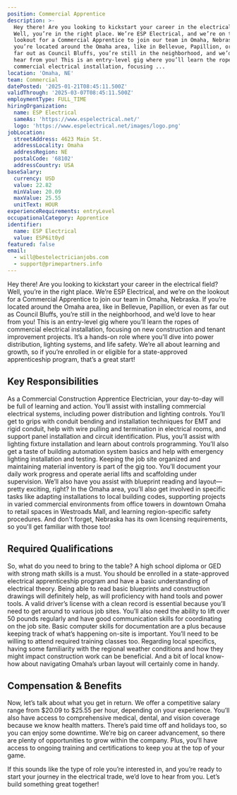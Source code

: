 ```yaml
---
position: Commercial Apprentice
description: >-
  Hey there! Are you looking to kickstart your career in the electrical field?
  Well, you’re in the right place. We’re ESP Electrical, and we’re on the
  lookout for a Commercial Apprentice to join our team in Omaha, Nebraska. If
  you’re located around the Omaha area, like in Bellevue, Papillion, or even as
  far out as Council Bluffs, you’re still in the neighborhood, and we’d love to
  hear from you! This is an entry-level gig where you’ll learn the ropes of
  commercial electrical installation, focusing ...
location: 'Omaha, NE'
team: Commercial
datePosted: '2025-01-21T08:45:11.500Z'
validThrough: '2025-03-07T08:45:11.500Z'
employmentType: FULL_TIME
hiringOrganization:
  name: ESP Electrical
  sameAs: 'https://www.espelectrical.net/'
  logo: 'https://www.espelectrical.net/images/logo.png'
jobLocation:
  streetAddress: 4623 Main St.
  addressLocality: Omaha
  addressRegion: NE
  postalCode: '68102'
  addressCountry: USA
baseSalary:
  currency: USD
  value: 22.82
  minValue: 20.09
  maxValue: 25.55
  unitText: HOUR
experienceRequirements: entryLevel
occupationalCategory: Apprentice
identifier:
  name: ESP Electrical
  value: ESP6it0yd
featured: false
email:
  - will@bestelectricianjobs.com
  - support@primepartners.info
---
```




Hey there! Are you looking to kickstart your career in the electrical field? Well, you’re in the right place. We’re ESP Electrical, and we’re on the lookout for a Commercial Apprentice to join our team in Omaha, Nebraska. If you’re located around the Omaha area, like in Bellevue, Papillion, or even as far out as Council Bluffs, you’re still in the neighborhood, and we’d love to hear from you! This is an entry-level gig where you’ll learn the ropes of commercial electrical installation, focusing on new construction and tenant improvement projects. It’s a hands-on role where you'll dive into power distribution, lighting systems, and life safety. We’re all about learning and growth, so if you’re enrolled in or eligible for a state-approved apprenticeship program, that’s a great start!

## Key Responsibilities

As a Commercial Construction Apprentice Electrician, your day-to-day will be full of learning and action. You’ll assist with installing commercial electrical systems, including power distribution and lighting controls. You’ll get to grips with conduit bending and installation techniques for EMT and rigid conduit, help with wire pulling and termination in electrical rooms, and support panel installation and circuit identification. Plus, you’ll assist with lighting fixture installation and learn about controls programming. You’ll also get a taste of building automation system basics and help with emergency lighting installation and testing. Keeping the job site organized and maintaining material inventory is part of the gig too. You’ll document your daily work progress and operate aerial lifts and scaffolding under supervision. We’ll also have you assist with blueprint reading and layout—pretty exciting, right? In the Omaha area, you’ll also get involved in specific tasks like adapting installations to local building codes, supporting projects in varied commercial environments from office towers in downtown Omaha to retail spaces in Westroads Mall, and learning region-specific safety procedures. And don't forget, Nebraska has its own licensing requirements, so you'll get familiar with those too!

## Required Qualifications

So, what do you need to bring to the table? A high school diploma or GED with strong math skills is a must. You should be enrolled in a state-approved electrical apprenticeship program and have a basic understanding of electrical theory. Being able to read basic blueprints and construction drawings will definitely help, as will proficiency with hand tools and power tools. A valid driver’s license with a clean record is essential because you’ll need to get around to various job sites. You’ll also need the ability to lift over 50 pounds regularly and have good communication skills for coordinating on the job site. Basic computer skills for documentation are a plus because keeping track of what’s happening on-site is important. You’ll need to be willing to attend required training classes too. Regarding local specifics, having some familiarity with the regional weather conditions and how they might impact construction work can be beneficial. And a bit of local know-how about navigating Omaha’s urban layout will certainly come in handy.

## Compensation & Benefits

Now, let’s talk about what you get in return. We offer a competitive salary range from $20.09 to $25.55 per hour, depending on your experience. You’ll also have access to comprehensive medical, dental, and vision coverage because we know health matters. There’s paid time off and holidays too, so you can enjoy some downtime. We’re big on career advancement, so there are plenty of opportunities to grow within the company. Plus, you’ll have access to ongoing training and certifications to keep you at the top of your game.

If this sounds like the type of role you’re interested in, and you’re ready to start your journey in the electrical trade, we’d love to hear from you. Let’s build something great together!
